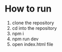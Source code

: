 # How to run 

1. clone the repository
2. cd into the repository
3. npm i 
4. npm run dev
5. open index.html file
